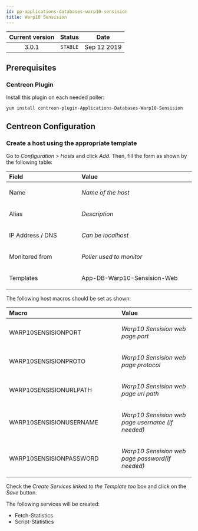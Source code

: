 ```yaml
---
id: pp-applications-databases-warp10-sensision
title: Warp10 Sensision
---
```


| Current version | Status | Date |
| :-: | :-: | :-: |
| 3.0.1 | `STABLE` | Sep 12 2019 |


## Prerequisites

### Centreon Plugin

Install this plugin on each needed poller:

    yum install centreon-plugin-Applications-Databases-Warp10-Sensision

## Centreon Configuration

### Create a host using the appropriate template

Go to *Configuration &gt; Hosts* and click *Add*. Then, fill the form as
shown by the following table:

<table>
    <thead>
        <tr class="header">
            <th align="left" width="10%">Field</th>
            <th align="left" width="20%">Value</th>
        </tr>
    </thead>
    <tbody>
        <tr>
            <td align="left"><p>Name</p></td>
            <td align="left"><p><em>Name of the host</em></p></td>
        </tr>
        <tr>
            <td align="left"><p>Alias</p></td>
            <td align="left"><p><em>Description</em></p></td>
        </tr>
        <tr>
            <td align="left"><p>IP Address / DNS</p></td>
            <td align="left"><p><em>Can be localhost</em></p></td>
        </tr>
        <tr>
            <td align="left"><p>Monitored from</p></td>
            <td align="left"><p><em>Poller used to monitor</em></p></td>
        </tr>
        <tr>
            <td align="left"><p>Templates</p></td>
            <td align="left"><p>App-DB-Warp10-Sensision-Web</p></td>
        </tr>
    </tbody>
</table>

The following host macros should be set as shown:

<table>
    <thead>
        <tr class="header">
            <th align="left" width="10%">Macro</th>
            <th align="left" width="20%">Value</th>
        </tr>
    </thead>
    <tbody>
        <tr>
            <td align="left"><p>WARP10SENSISIONPORT</p></td>
            <td align="left"><p><em>Warp10 Sensision web page port</em></p></td>
        </tr>
        <tr>
            <td align="left"><p>WARP10SENSISIONPROTO</p></td>
            <td align="left"><p><em>Warp10 Sensision web page protocol</em></p></td>
        </tr>
        <tr>
            <td align="left"><p>WARP10SENSISIONURLPATH</p></td>
            <td align="left"><p><em>Warp10 Sensision web page url path</em></p></td>
        </tr>
        <tr>
            <td align="left"><p>WARP10SENSISIONUSERNAME</p></td>
            <td align="left"><p><em>Warp10 Sensision web page username (if needed)</em></p></td>
        </tr>
        <tr>
            <td align="left"><p>WARP10SENSISIONPASSWORD</p></td>
            <td align="left"><p><em>Warp10 Sensision web page password(if needed)</em></p></td>
        </tr>
    </tbody>
</table>

Check the *Create Services linked to the Template too* box and click on the *Save* button.

The following services will be created:

* Fetch-Statistics
* Script-Statistics


